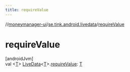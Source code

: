 ```yaml
---
title: requireValue
---
```

//[moneymanager-ui](../../index.html)/[se.tink.android.livedata](index.html)/[requireValue](require-value.html)



# requireValue



[androidJvm]\
val &lt;[T](require-value.html)&gt; [LiveData](https://developer.android.com/reference/kotlin/androidx/lifecycle/LiveData.html)&lt;[T](require-value.html)&gt;.[requireValue](require-value.html): [T](require-value.html)





